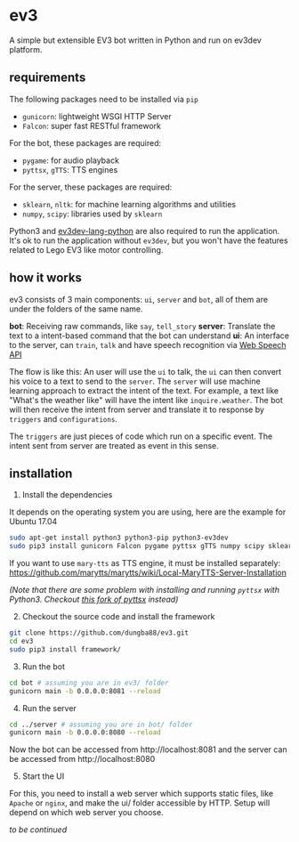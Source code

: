 # ev3

A simple but extensible EV3 bot written in Python and run on ev3dev platform.

## requirements

The following packages need to be installed via `pip`
- `gunicorn`: lightweight WSGI HTTP Server
- `Falcon`: super fast RESTful framework

For the bot, these packages are required:
- `pygame`: for audio playback
- `pyttsx`, `gTTS`: TTS engines

For the server, these packages are required:
- `sklearn`, `nltk`: for machine learning algorithms and utilities
- `numpy`, `scipy`: libraries used by `sklearn`

Python3 and [ev3dev-lang-python](https://github.com/rhempel/ev3dev-lang-python) are also required to run the application. It's ok to run the application without `ev3dev`, but you won't have the features related to Lego EV3 like motor controlling.

## how it works

ev3 consists of 3 main components: `ui`, `server` and `bot`, all of them are under the folders of the same name.

**bot**: Receiving raw commands, like `say`, `tell_story`
**server**: Translate the text to a intent-based command that the bot can understand
**ui**: An interface to the server, can `train`, `talk` and have speech recognition via [Web Speech API](https://developer.mozilla.org/en-US/docs/Web/API/Web_Speech_API)

The flow is like this:
An user will use the `ui` to talk, the `ui` can then convert his voice to a text to send to the `server`. The `server` will use machine learning approach to extract the intent of the text. For example, a text like "What's the weather like" will have the intent like `inquire.weather`. The bot will then receive the intent from server and translate it to response by `triggers` and `configurations`.

The `triggers` are just pieces of code which run on a specific event. The intent sent from server are treated as event in this sense.

## installation

1. Install the dependencies

It depends on the operating system you are using, here are the example for Ubuntu 17.04

```bash
sudo apt-get install python3 python3-pip python3-ev3dev
sudo pip3 install gunicorn Falcon pygame pyttsx gTTS numpy scipy sklearn nltk
```

If you want to use `mary-tts` as TTS engine, it must be installed separately:
https://github.com/marytts/marytts/wiki/Local-MaryTTS-Server-Installation

*(Note that there are some problem with installing and running `pyttsx` with Python3. Checkout [this fork of pyttsx](https://github.com/Julian-O/pyttsx) instead)*

2. Checkout the source code and install the framework
```bash
git clone https://github.com/dungba88/ev3.git
cd ev3
sudo pip3 install framework/
```

3. Run the bot
```bash
cd bot # assuming you are in ev3/ folder
gunicorn main -b 0.0.0.0:8081 --reload
```

4. Run the server
```bash
cd ../server # assuming you are in bot/ folder
gunicorn main -b 0.0.0.0:8080 --reload
```

Now the bot can be accessed from http://localhost:8081 and the server can be accessed from http://localhost:8080

5. Start the UI

For this, you need to install a web server which supports static files, like `Apache` or `nginx`, and make the ui/ folder accessible by HTTP. Setup will depend on which web server you choose.

*to be continued*
